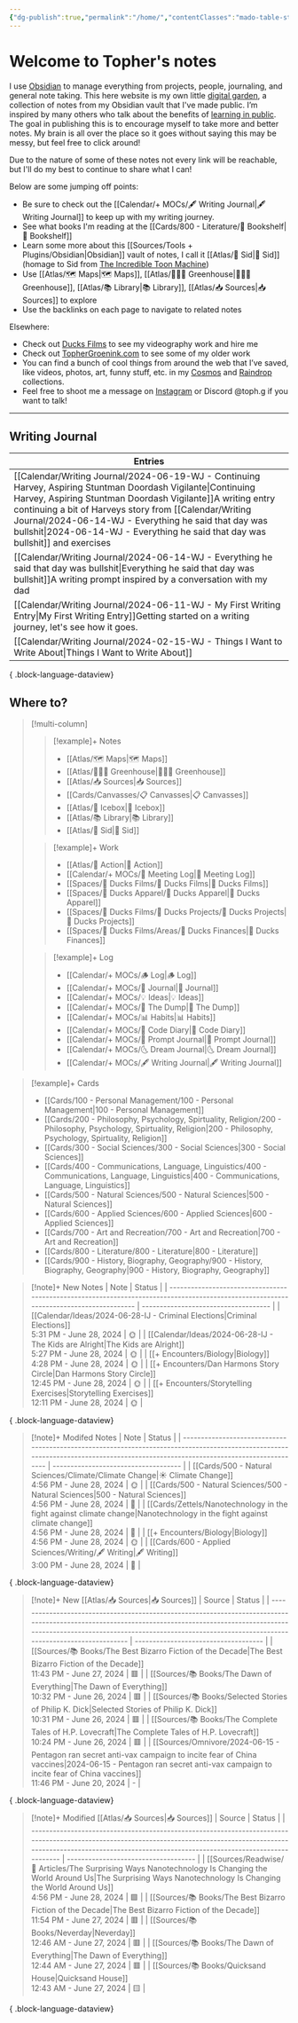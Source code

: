 ```yaml
---
{"dg-publish":true,"permalink":"/home/","contentClasses":"mado-table-stripe mado-table","tags":["gardenEntry"]}
---
```




# Welcome to Topher's notes

I use [Obsidian](https://obsidian.md/) to manage everything from projects, people, journaling, and general note taking. This here website is my own little [digital garden](https://maggieappleton.com/garden-history), a collection of notes from my Obsidian vault that I've made public. I’m inspired by many others who talk about the benefits of [learning in public](https://notes.nicolevanderhoeven.com/Learning+in+public). The goal in publishing this is to encourage myself to take more and better notes. My brain is all over the place so it goes without saying this may be messy, but feel free to click around! 

Due to the nature of some of these notes not every link will be reachable, but I'll do my best to continue to share what I can! 

Below are some jumping off points:

- Be sure to check out the [[Calendar/+ MOCs/🖋 Writing Journal\|🖋 Writing Journal]] to keep up with my writing journey. 
- See what books I'm reading at the [[Cards/800 - Literature/📗 Bookshelf\|📗 Bookshelf]]
- Learn some more about this [[Sources/Tools + Plugins/Obsidian\|Obsidian]] vault of notes, I call it [[Atlas/🧠 Sid\|🧠 Sid]] (homage to Sid from [The Incredible Toon Machine](https://www.youtube.com/watch?v=w6RD2s4TQAQ))
- Use [[Atlas/🗺 Maps\|🗺 Maps]], [[Atlas/👨🏻‍🌾 Greenhouse\|👨🏻‍🌾 Greenhouse]], [[Atlas/📚 Library\|📚 Library]], [[Atlas/📥 Sources\|📥 Sources]] to explore 
- Use the backlinks on each page to navigate to related notes

Elsewhere:
- Check out [Ducks Films](http://ducksfilms.com) to see my videography work and hire me
- Check out [TopherGroenink.com](http://tophergroenink.com) to see some of my older work
- You can find a bunch of cool things from around the web that I’ve saved, like videos, photos, art, funny stuff, etc. in my [Cosmos](https://www.cosmos.so/topher) and [Raindrop](https://raindrop.io/tophg) collections.
- Feel free to shoot me a message on [Instagram](https://www.instagram.com/toph.g/) or Discord @toph.g if you want to talk!

---

## Writing Journal

| Entries                                                                                                                                                                                                                                                                                                                      |
| ---------------------------------------------------------------------------------------------------------------------------------------------------------------------------------------------------------------------------------------------------------------------------------------------------------------------------- |
| [[Calendar/Writing Journal/2024-06-19-WJ - Continuing Harvey, Aspiring Stuntman Doordash Vigilante\|Continuing Harvey, Aspiring Stuntman Doordash Vigilante]]<span class=summary>A writing entry continuing a bit of Harveys story from [[Calendar/Writing Journal/2024-06-14-WJ - Everything he said that day was bullshit\|2024-06-14-WJ - Everything he said that day was bullshit]] and exercises</span> |
| [[Calendar/Writing Journal/2024-06-14-WJ - Everything he said that day was bullshit\|Everything he said that day was bullshit]]<span class=summary>A writing prompt inspired by a conversation with my dad</span>                                                                                                         |
| [[Calendar/Writing Journal/2024-06-11-WJ - My First Writing Entry\|My First Writing Entry]]<span class=summary>Getting started on a writing journey, let's see how it goes.</span>                                                                                                                                        |
| [[Calendar/Writing Journal/2024-02-15-WJ - Things I Want to Write About\|Things I Want to Write About]]<span class=summary></span>                                                                                                                                                                                        |

{ .block-language-dataview}


## Where to?

> [!multi-column]
> > [!example]+ Notes
> > - [[Atlas/🗺 Maps\|🗺 Maps]]
> > - [[Atlas/👨🏻‍🌾 Greenhouse\|👨🏻‍🌾 Greenhouse]]
> > - [[Atlas/📥 Sources\|📥 Sources]]
> > - [[Cards/Canvasses/📋 Canvasses\|📋 Canvasses]]
> > - [[Atlas/🧊 Icebox\|🧊 Icebox]]
> > - [[Atlas/📚 Library\|📚 Library]]
> > - [[Atlas/🧠 Sid\|🧠 Sid]]
> 
> > [!example]+ Work
> > - [[Atlas/🏹 Action\|🏹 Action]]
> > - [[Calendar/+ MOCs/👥 Meeting Log\|👥 Meeting Log]]
> > - [[Spaces/🦆 Ducks Films/🦆 Ducks Films\|🦆 Ducks Films]]
> > - [[Spaces/🦆 Ducks Apparel/🦆 Ducks Apparel\|🦆 Ducks Apparel]]
> > - [[Spaces/🦆 Ducks Films/🌈 Ducks Projects/🌈 Ducks Projects\|🌈 Ducks Projects]]
> > - [[Spaces/🦆 Ducks Films/Areas/💸 Ducks Finances\|💸 Ducks Finances]]
> 
> > [!example]+ Log
> > - [[Calendar/+ MOCs/🪵 Log\|🪵 Log]]
> > - [[Calendar/+ MOCs/📓 Journal\|📓 Journal]]
> > - [[Calendar/+ MOCs/💡 Ideas\|💡 Ideas]]
> > - [[Calendar/+ MOCs/🔗 The Dump\|🔗 The Dump]]
> > - [[Calendar/+ MOCs/📊 Habits\|📊 Habits]]
> > - [[Calendar/+ MOCs/🧪 Code Diary\|🧪 Code Diary]]
> > - [[Calendar/+ MOCs/🎲 Prompt Journal\|🎲 Prompt Journal]]
> > - [[Calendar/+ MOCs/🌜 Dream Journal\|🌜 Dream Journal]]
> > - [[Calendar/+ MOCs/🖋 Writing Journal\|🖋 Writing Journal]]

> [!example]+ Cards
> - [[Cards/100 - Personal Management/100 - Personal Management\|100 - Personal Management]]
> - [[Cards/200 - Philosophy, Psychology, Spirtuality, Religion/200 - Philosophy, Psychology, Spirtuality, Religion\|200 - Philosophy, Psychology, Spirtuality, Religion]]
> - [[Cards/300 - Social Sciences/300 - Social Sciences\|300 - Social Sciences]]
> - [[Cards/400 - Communications, Language, Linguistics/400 - Communications, Language, Linguistics\|400 - Communications, Language, Linguistics]]
> - [[Cards/500 - Natural Sciences/500 - Natural Sciences\|500 - Natural Sciences]]
> - [[Cards/600 - Applied Sciences/600 - Applied Sciences\|600 - Applied Sciences]]
> - [[Cards/700 - Art and Recreation/700 - Art and Recreation\|700 - Art and Recreation]]
> - [[Cards/800 - Literature/800 - Literature\|800 - Literature]]
> - [[Cards/900 - History, Biography, Geography/900 - History, Biography, Geography\|900 - History, Biography, Geography]]

> [!note]+ New Notes
>  | Note                                                                                                                                   | Status                               |
> | -------------------------------------------------------------------------------------------------------------------------------------- | ------------------------------------ |
> | [[Calendar/Ideas/2024-06-28-IJ - Criminal Elections\|Criminal Elections]]<br><span class='block'>5:31 PM - June 28, 2024</span>     | <span class='center-block'>🌞</span> |
> | [[Calendar/Ideas/2024-06-28-IJ - The Kids are Alright\|The Kids are Alright]]<br><span class='block'>5:27 PM - June 28, 2024</span> | <span class='center-block'>🌞</span> |
> | [[+ Encounters/Biology\|Biology]]<br><span class='block'>4:28 PM - June 28, 2024</span>                                             | <span class='center-block'>🌞</span> |
> | [[+ Encounters/Dan Harmons Story Circle\|Dan Harmons Story Circle]]<br><span class='block'>12:45 PM - June 28, 2024</span>          | <span class='center-block'>🌞</span> |
> | [[+ Encounters/Storytelling Exercises\|Storytelling Exercises]]<br><span class='block'>12:11 PM - June 28, 2024</span>              | <span class='center-block'>🌞</span> |
> 
{ .block-language-dataview}

> [!note]+ Modifed Notes
>  | Note                                                                                                                                                                              | Status                               |
> | --------------------------------------------------------------------------------------------------------------------------------------------------------------------------------- | ------------------------------------ |
> | [[Cards/500 - Natural Sciences/Climate/Climate Change\|☀️ Climate Change]]<br><span class='block'>4:56 PM - June 28, 2024</span>                                               | <span class='center-block'>🌞</span> |
> | [[Cards/500 - Natural Sciences/500 - Natural Sciences\|500 - Natural Sciences]]<br><span class='block'>4:56 PM - June 28, 2024</span>                                          | <span class='center-block'>🌿</span> |
> | [[Cards/Zettels/Nanotechnology in the fight against climate change\|Nanotechnology in the fight against climate change]]<br><span class='block'>4:56 PM - June 28, 2024</span> | <span class='center-block'>🌿</span> |
> | [[+ Encounters/Biology\|Biology]]<br><span class='block'>4:56 PM - June 28, 2024</span>                                                                                        | <span class='center-block'>🌞</span> |
> | [[Cards/600 - Applied Sciences/Writing/🖋 Writing\|🖋 Writing]]<br><span class='block'>3:00 PM - June 28, 2024</span>                                                          | <span class='center-block'>🌱</span> |
> 
{ .block-language-dataview}


> [!note]+ New [[Atlas/📥 Sources\|📥 Sources]]
>  | Source                                                                                                                                                                                                                                                  | Status                               |
> | ------------------------------------------------------------------------------------------------------------------------------------------------------------------------------------------------------------------------------------------------------- | ------------------------------------ |
> | [[Sources/📚 Books/The Best Bizarro Fiction of the Decade\|The Best Bizarro Fiction of the Decade]]<br><span class='block'>11:43 PM - June 27, 2024</span>                                                                                           | <span class='center-block'>🟥</span> |
> | [[Sources/📚 Books/The Dawn of Everything\|The Dawn of Everything]]<br><span class='block'>10:32 PM - June 26, 2024</span>                                                                                                                           | <span class='center-block'>🟥</span> |
> | [[Sources/📚 Books/Selected Stories of Philip K. Dick\|Selected Stories of Philip K. Dick]]<br><span class='block'>10:31 PM - June 26, 2024</span>                                                                                                   | <span class='center-block'>🟥</span> |
> | [[Sources/📚 Books/The Complete Tales of H.P. Lovecraft\|The Complete Tales of H.P. Lovecraft]]<br><span class='block'>10:24 PM - June 26, 2024</span>                                                                                               | <span class='center-block'>🟥</span> |
> | [[Sources/Omnivore/2024-06-15 - Pentagon ran secret anti-vax campaign to incite fear of China vaccines\|2024-06-15 - Pentagon ran secret anti-vax campaign to incite fear of China vaccines]]<br><span class='block'>11:46 PM - June 20, 2024</span> | <span class='center-block'>\-</span> |
> 
{ .block-language-dataview}

> [!note]+ Modified [[Atlas/📥 Sources\|📥 Sources]]
>  | Source                                                                                                                                                                                                                           | Status                               |
> | -------------------------------------------------------------------------------------------------------------------------------------------------------------------------------------------------------------------------------- | ------------------------------------ |
> | [[Sources/Readwise/📰 Articles/The Surprising Ways Nanotechnology Is Changing the World Around Us\|The Surprising Ways Nanotechnology Is Changing the World Around Us]]<br><span class='block'>4:56 PM - June 28, 2024</span> | <span class='center-block'>🟩</span> |
> | [[Sources/📚 Books/The Best Bizarro Fiction of the Decade\|The Best Bizarro Fiction of the Decade]]<br><span class='block'>11:54 PM - June 27, 2024</span>                                                                    | <span class='center-block'>🟥</span> |
> | [[Sources/📚 Books/Neverday\|Neverday]]<br><span class='block'>12:46 AM - June 27, 2024</span>                                                                                                                                | <span class='center-block'>🟥</span> |
> | [[Sources/📚 Books/The Dawn of Everything\|The Dawn of Everything]]<br><span class='block'>12:44 AM - June 27, 2024</span>                                                                                                    | <span class='center-block'>🟥</span> |
> | [[Sources/📚 Books/Quicksand House\|Quicksand House]]<br><span class='block'>12:43 AM - June 27, 2024</span>                                                                                                                  | <span class='center-block'>🟨</span> |
> 
{ .block-language-dataview}